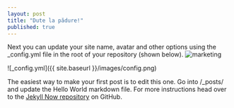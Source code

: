 ```yaml
---
layout: post
title: "Dute la pădure!"
published: true
---
```


Next you can update your site name, avatar and other options using the _config.yml file in the root of your repository (shown below).
![marketing]({{site.baseurl}}/_posts/marketing.png)

![_config.yml]({{ site.baseurl }}/images/config.png)

The easiest way to make your first post is to edit this one. Go into /_posts/ and update the Hello World markdown file. For more instructions head over to the [Jekyll Now repository](https://github.com/barryclark/jekyll-now) on GitHub.
